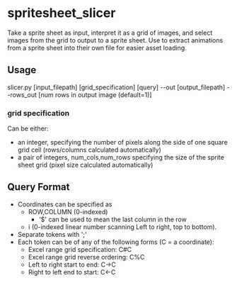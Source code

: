 # spritesheet_slicer
Take a sprite sheet as input, interpret it as a grid of images, and select images from the grid to output to a sprite sheet. Use to extract animations from a sprite sheet into their own file for easier asset loading.

## Usage
slicer.py [input_filepath] [grid_specification] [query] --out [output_filepath] --rows_out [num rows in output image (default=1)]

### grid specification
Can be either:
* an integer, specifying the number of pixels along the side of one square grid cell (rows/columns calculated automatically) 
* a pair of integers, num_cols,num_rows specifying the size of the sprite sheet grid (pixel size calculated automatically)

## Query Format
* Coordinates can be specified as 
    * ROW,COLUMN (0-indexed)
        * '$' can be used to mean the last column in the row
    * i (0-indexed linear number scanning Left to right, top to bottom). 
* Separate tokens with ';'
* Each token can be of any of the following forms (C = a coordinate):
    * Excel range grid specification: C#C
    * Excel range grid reverse ordering: C%C
    * Left to right start to end: C->C
    * Right to left end to start: C<-C
